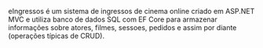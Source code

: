 eIngressos é um sistema de ingressos de cinema online criado em ASP.NET MVC e utiliza banco de dados SQL com EF Core para armazenar informações sobre atores, filmes, sessoes, pedidos e assim por diante (operações típicas de CRUD).
